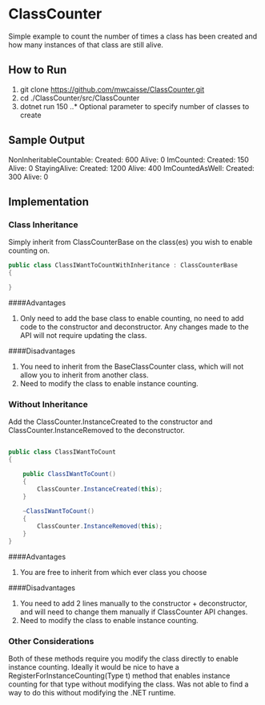 # ClassCounter
Simple example to count the number of times a class has been created and how many instances of that class are still alive.

## How to Run

1. git clone https://github.com/mwcaisse/ClassCounter.git
2. cd ./ClassCounter/src/ClassCounter
3. dotnet run 150
..* Optional parameter to specify number of classes to create

## Sample Output

  NonInheritableCountable: Created: 600  Alive:  0
                ImCounted: Created: 150  Alive:  0
             StayingAlive: Created: 1200 Alive: 400
          ImCountedAsWell: Created: 300  Alive:  0
		  
## Implementation

### Class Inheritance

Simply inherit from ClassCounterBase on the class(es) you wish to enable counting on.

```C#
public class ClassIWantToCountWithInheritance : ClassCounterBase 
{

}
```

####Advantages
1. Only need to add the base class to enable counting, no need to add code to the constructor and deconstructor. Any changes made to the API will not require updating the class.

####Disadvantages
1. You need to inherit from the BaseClassCounter class, which will not allow you to inherit from another class.
2. Need to modify the class to enable instance counting.

### Without Inheritance

Add the ClassCounter.InstanceCreated to the constructor and ClassCounter.InstanceRemoved to the deconstructor.


```C#

public class ClassIWantToCount 
{

	public ClassIWantToCount() 
	{
		ClassCounter.InstanceCreated(this);
	}
	
	~ClassIWantToCount() 
	{
		ClassCounter.InstanceRemoved(this);
	}
}
```

####Advantages
1. You are free to inherit from which ever class you choose

####Disadvantages
1. You need to add 2 lines manually to the constructor + deconstructor, and will need to change them manually if ClassCounter API changes.
2. Need to modify the class to enable instance counting.

### Other Considerations
Both of these methods require you modify the class directly to enable instance counting.
Ideally it would be nice to have a RegisterForInstanceCounting(Type t) method that enables instance counting for that type without modifying the class. Was not able to find a way to do this without modifying the .NET runtime.
